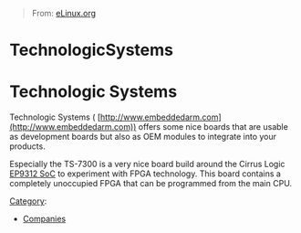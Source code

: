 > From: [eLinux.org](http://eLinux.org/TechnologicSystems "http://eLinux.org/TechnologicSystems")


# TechnologicSystems



# Technologic Systems

Technologic Systems (
[http://www.embeddedarm.com](http://www.embeddedarm.com)) offers some
nice boards that are usable as development boards but also as OEM
modules to integrate into your products.

Especially the TS-7300 is a very nice board build around the Cirrus
Logic [EP9312
SoC](http://www.google.com/url?sa=U&start=2&q=http://www.cirrus.com/en/pubs/proDatasheet/EP9312_PP7.pdf&ei=lKHaSayGAaiEtAORo_3NBg&usg=AFQjCNECAA5mFXS_jAAXEpw49NMujvAsOw)
to experiment with FPGA technology. This board contains a completely
unoccupied FPGA that can be programmed from the main CPU.


[Category](http://eLinux.org/Special:Categories "Special:Categories"):

-   [Companies](http://eLinux.org/Category:Companies "Category:Companies")

